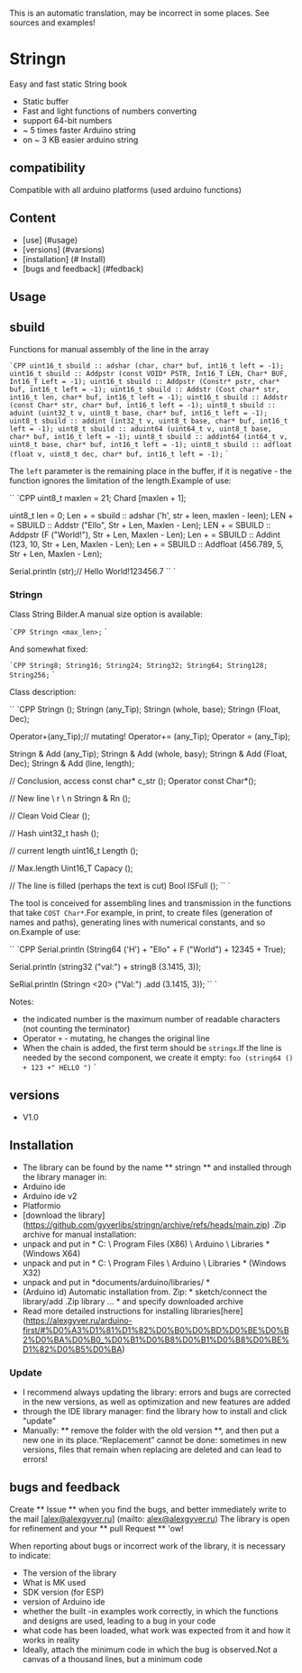 This is an automatic translation, may be incorrect in some places. See sources and examples!

# Stringn
Easy and fast static String book
- Static buffer
- Fast and light functions of numbers converting
- support 64-bit numbers
- ~ 5 times faster Arduino string
- on ~ 3 KB easier arduino string

## compatibility
Compatible with all arduino platforms (used arduino functions)

## Content
- [use] (#usage)
- [versions] (#varsions)
- [installation] (# Install)
- [bugs and feedback] (#fedback)

<a id = "USAGE"> </A>

## Usage
## sbuild
Functions for manual assembly of the line in the array

`` `CPP
uint16_t sbuild :: adshar (char, char* buf, int16_t left = -1);
uint16_t sbuild :: Addpstr (const VOID* PSTR, Int16_T LEN, Char* BUF, Int16_T Left = -1);
uint16_t sbuild :: Addpstr (Constr* pstr, char* buf, int16_t left = -1);
uint16_t sbuild :: Addstr (Cost char* str, int16_t len, char* buf, int16_t left = -1);
uint16_t sbuild :: Addstr (const Char* str, char* buf, int16_t left = -1);
uint8_t sbuild :: aduint (uint32_t v, uint8_t base, char* buf, int16_t left = -1);
uint8_t sbuild :: addint (int32_t v, uint8_t base, char* buf, int16_t left = -1);
uint8_t sbuild :: aduint64 (uint64_t v, uint8_t base, char* buf, int16_t left = -1);
uint8_t sbuild :: addint64 (int64_t v, uint8_t base, char* buf, int16_t left = -1);
uint8_t sbuild :: adfloat (float v, uint8_t dec, char* buf, int16_t left = -1);
`` `

The `left` parameter is the remaining place in the buffer, if it is negative - the function ignores the limitation of the length.Example of use:

`` `CPP
uint8_t maxlen = 21;
Chard [maxlen + 1];

uint8_t len = 0;
Len + = sbuild :: adshar ('h', str + leen, maxlen - leen);
LEN + = SBUILD :: Addstr ("Ello", Str + Len, Maxlen - Len);
LEN + = SBUILD :: Addpstr (F ("World!"), Str + Len, Maxlen - Len);
Len + = SBUILD :: Addint (123, 10, Str + Len, Maxlen - Len);
Len + = SBUILD :: Addfloat (456.789, 5, Str + Len, Maxlen - Len);

Serial.println (str);// Hello World!123456.7
`` `

### Stringn
Class String Bilder.A manual size option is available:

`` `CPP
Stringn <max_len>;
`` `

And somewhat fixed:

`` `CPP
String8;
String16;
String24;
String32;
String64;
String128;
String256;
`` `

Class description:

`` `CPP
Stringn ();
Stringn (any_Tip);
Stringn (whole, base);
Stringn (Float, Dec);

Operator+(any_Tip);// mutating!
Operator+= (any_Tip);
Operator = (any_Tip);

Stringn & Add (any_Tip);
Stringn & Add (whole, basy);
Stringn & Add (Float, Dec);
Stringn & Add (line, length);

// Conclusion, access
const char* c_str ();
Operator const Char*();

// New line \ r \ n
Stringn & Rn ();

// Clean
Void Clear ();

// Hash
uint32_t hash ();

// current length
uint16_t Length ();

// Max.length
Uint16_T Capacy ();

// The line is filled (perhaps the text is cut)
Bool ISFull ();
`` `

The tool is conceived for assembling lines and transmission in the functions that take `COST Char*`.For example, in print, to create files (generation of names and paths), generating lines with numerical constants, and so on.Example of use:

`` `CPP
Serial.println (String64 ('H') + "Ello" + F ("World") + 12345 + True);

Serial.println (string32 ("val:") + string8 (3.1415, 3));

SeRial.println (Stringn <20> ("Val:") .add (3.1415, 3));
`` `

Notes:
- the indicated number is the maximum number of readable characters (not counting the terminator)
- Operator `+` - mutating, he changes the original line
- When the chain is added, the first term should be `stringx`.If the line is needed by the second component, we create it empty: `foo (string64 () + 123 +" HELLO ")` `

<a ID = "Versions"> </a>

## versions
- V1.0

<a id = "Install"> </a>
## Installation
- The library can be found by the name ** stringn ** and installed through the library manager in:
- Arduino ide
- Arduino ide v2
- Platformio
- [download the library] (https://github.com/gyverlibs/stringn/archive/refs/heads/main.zip) .Zip archive for manual installation:
- unpack and put in * C: \ Program Files (X86) \ Arduino \ Libraries * (Windows X64)
- unpack and put in * C: \ Program Files \ Arduino \ Libraries * (Windows X32)
- unpack and put in *documents/arduino/libraries/ *
- (Arduino id) Automatic installation from. Zip: * sketch/connect the library/add .Zip library ... * and specify downloaded archive
- Read more detailed instructions for installing libraries[here] (https://alexgyver.ru/arduino-first/#%D0%A3%D1%81%D1%82%D0%B0%D0%BD%D0%BE%D0%B2%D0%BA%D0%B0_%D0%B1%D0%B8%D0%B1%D0%B8%D0%BE%D1%82%D0%B5%D0%BA)
### Update
- I recommend always updating the library: errors and bugs are corrected in the new versions, as well as optimization and new features are added
- through the IDE library manager: find the library how to install and click "update"
- Manually: ** remove the folder with the old version **, and then put a new one in its place.“Replacement” cannot be done: sometimes in new versions, files that remain when replacing are deleted and can lead to errors!

<a id = "Feedback"> </a>

## bugs and feedback
Create ** Issue ** when you find the bugs, and better immediately write to the mail [alex@alexgyver.ru] (mailto: alex@alexgyver.ru)
The library is open for refinement and your ** pull Request ** 'ow!

When reporting about bugs or incorrect work of the library, it is necessary to indicate:
- The version of the library
- What is MK used
- SDK version (for ESP)
- version of Arduino ide
- whether the built -in examples work correctly, in which the functions and designs are used, leading to a bug in your code
- what code has been loaded, what work was expected from it and how it works in reality
- Ideally, attach the minimum code in which the bug is observed.Not a canvas of a thousand lines, but a minimum code